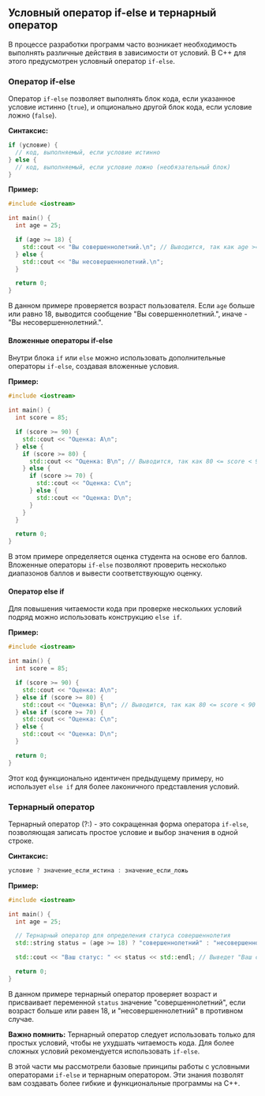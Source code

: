 ## Условный оператор if-else и тернарный оператор

В процессе разработки программ часто возникает необходимость выполнять различные действия в зависимости от условий. В C++ для этого предусмотрен условный оператор `if-else`. 

### Оператор if-else

Оператор `if-else` позволяет выполнять блок кода, если указанное условие истинно (`true`), и опционально другой блок кода, если условие ложно (`false`).

**Синтаксис:**

```cpp
if (условие) {
  // код, выполняемый, если условие истинно
} else {
  // код, выполняемый, если условие ложно (необязательный блок)
}
```

**Пример:**

```cpp
#include <iostream>

int main() {
  int age = 25;

  if (age >= 18) {
    std::cout << "Вы совершеннолетний.\n"; // Выводится, так как age >= 18
  } else {
    std::cout << "Вы несовершеннолетний.\n";
  }

  return 0;
}
```

В данном примере проверяется возраст пользователя. Если `age` больше или равно 18, выводится сообщение "Вы совершеннолетний.", иначе - "Вы несовершеннолетний.".

#### Вложенные операторы if-else

Внутри блока `if` или `else` можно использовать дополнительные операторы `if-else`, создавая вложенные условия.

**Пример:**

```cpp
#include <iostream>

int main() {
  int score = 85;

  if (score >= 90) {
    std::cout << "Оценка: A\n";
  } else {
    if (score >= 80) {
      std::cout << "Оценка: B\n"; // Выводится, так как 80 <= score < 90
    } else {
      if (score >= 70) {
        std::cout << "Оценка: C\n";
      } else {
        std::cout << "Оценка: D\n";
      }
    }
  }

  return 0;
}
```

В этом примере определяется оценка студента на основе его баллов. Вложенные операторы `if-else` позволяют проверить несколько диапазонов баллов и вывести соответствующую оценку.

#### Оператор else if

Для повышения читаемости кода при проверке нескольких условий подряд можно использовать конструкцию `else if`.

**Пример:**

```cpp
#include <iostream>

int main() {
  int score = 85;

  if (score >= 90) {
    std::cout << "Оценка: A\n";
  } else if (score >= 80) {
    std::cout << "Оценка: B\n"; // Выводится, так как 80 <= score < 90
  } else if (score >= 70) {
    std::cout << "Оценка: C\n";
  } else {
    std::cout << "Оценка: D\n";
  }

  return 0;
}
```

Этот код функционально идентичен предыдущему примеру, но использует `else if` для более лаконичного представления условий.

### Тернарный оператор

Тернарный оператор (?:) - это сокращенная форма оператора `if-else`, позволяющая записать простое условие и выбор значения в одной строке.

**Синтаксис:**

```cpp
условие ? значение_если_истина : значение_если_ложь
```

**Пример:**

```cpp
#include <iostream>

int main() {
  int age = 25;

  // Тернарный оператор для определения статуса совершеннолетия
  std::string status = (age >= 18) ? "совершеннолетний" : "несовершеннолетний";

  std::cout << "Ваш статус: " << status << std::endl; // Выведет "Ваш статус: совершеннолетний"

  return 0;
}
```

В данном примере тернарный оператор проверяет возраст и присваивает переменной `status` значение "совершеннолетний", если возраст больше или равен 18, и "несовершеннолетний" в противном случае.

**Важно помнить:** Тернарный оператор следует использовать только для простых условий, чтобы не ухудшать читаемость кода. Для более сложных условий рекомендуется использовать `if-else`. 

В этой части мы рассмотрели базовые принципы работы с условными операторами `if-else` и тернарным оператором. Эти знания позволят вам создавать более гибкие и функциональные программы на C++. 
